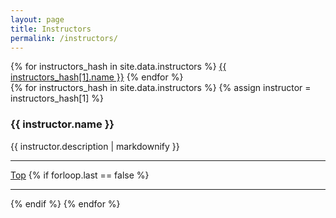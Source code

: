 ```yaml
---
layout: page
title: Instructors
permalink: /instructors/
---
```


<div class="jump-menu">
{% for instructors_hash in site.data.instructors %}
<a href="../instructors/#{{ instructors_hash[0] }}">{{ instructors_hash[1].name }}</a>
{% endfor %}
</div>

<section>
{% for instructors_hash in site.data.instructors %}
{% assign instructor = instructors_hash[1] %}
<article class="clearfix">
    <h1 id="{{ instructors_hash[0]}}">{{ instructor.name }}</h1>
    <div>
        {{ instructor.description  | markdownify }}
    </div>
</article>
<hr>
<a href="../instructors/#top">Top</a>
{% if forloop.last == false %}
<hr>
{% endif %}
{% endfor %}
</section>